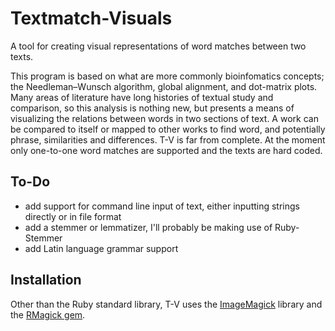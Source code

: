 Textmatch-Visuals
=================

A tool for creating visual representations of word matches between two texts.

This program is based on what are more commonly bioinfomatics concepts; the Needleman–Wunsch algorithm, 
global alignment, and dot-matrix plots.  Many areas of literature have long histories of textual study 
and comparison, so this analysis is nothing new, but presents a means of visualizing the relations between words in 
two sections of text.  A work can be compared to itself or mapped to other works to find word, and potentially phrase, 
similarities and differences.  T-V is far from complete.  At the moment only one-to-one word matches are supported and 
the texts are hard coded.

To-Do
-----
*  add support for command line input of text, either inputting strings directly or in file format  
*  add a stemmer or lemmatizer, I'll probably be making use of Ruby-Stemmer  
*  add Latin language grammar support

Installation
------------
Other than the Ruby standard library, T-V uses the [ImageMagick](http://www.imagemagick.org/script/index.php) library 
and the [RMagick gem](http://rmagick.rubyforge.org/). 
